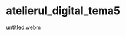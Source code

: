 # atelierul_digital_tema5

[untitled.webm](https://user-images.githubusercontent.com/65918883/205512969-a864c2b4-00b5-414d-9c1d-962aed45bb1a.webm)
